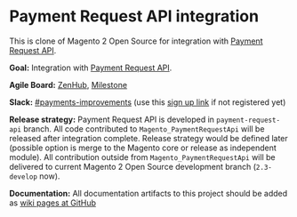 # Payment Request API integration

This is clone of Magento 2 Open Source for integration with [Payment Request API](https://www.w3.org/TR/payment-request/#show-method).

**Goal:** Integration with [Payment Request API](https://www.w3.org/TR/payment-request/#show-method).

**Agile Board:** [ZenHub](https://app.zenhub.com/workspace/o/magento/payment-improvements/boards?milestones=Payment%20Request%20API%20Prototype%23), [Milestone](https://github.com/magento/payment-improvements/milestone/1)

**Slack:** [#payments-improvements](https://magentocommeng.slack.com/messages/C8MSFSK1N) (use this [sign up link](https://tinyurl.com/engcom-signup) if not registered yet)

**Release strategy:** Payment Request API is developed in `payment-request-api` branch. All code contributed to `Magento_PaymentRequestApi` will be released after integration complete. Release strategy would be defined later (possible option is merge to the Magento core or release as independent module). All contribution outside from `Magento_PaymentRequestApi` will be delivered to current Magento 2 Open Source development branch (`2.3-develop` now). 

**Documentation:** All documentation artifacts to this project should be added as [wiki pages at GitHub](https://github.com/magento/payment-improvements/wiki)